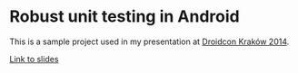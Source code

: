Robust unit testing in Android
==============================

This is a sample project used in my presentation at [Droidcon Kraków 2014](http://droidcon.pl).

[Link to slides](https://github.com/sliskiCode/Robust-unit-testing-in-Android/blob/master/slides/%20Robust%20unit%20testing%20in%20Android.pdf)
